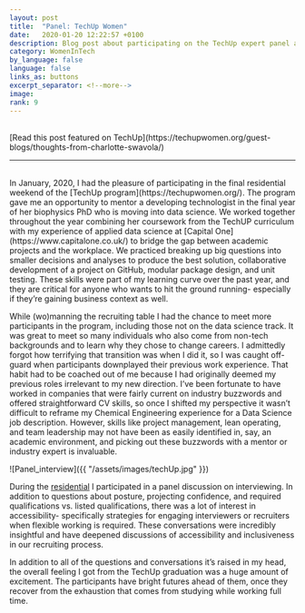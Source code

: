 ```yaml
---
layout: post
title:  "Panel: TechUp Women"
date:   2020-01-20 12:22:57 +0100
description: Blog post about participating on the TechUp expert panel and mentoring a future technologist
category: WomenInTech
by_language: false
language: false
links_as: buttons
excerpt_separator: <!--more-->
image:
rank: 9
---
```


<div id="nav" class="clearfix">
</div>
<br>
[Read this post featured on TechUp](https://techupwomen.org/guest-blogs/thoughts-from-charlotte-swavola/)


<hr class="style-thin">

<br>
In January, 2020, I had the pleasure of participating in the final residential weekend of the [TechUp program](https://techupwomen.org/). The program gave me an opportunity to mentor a developing technologist in the final year of her biophysics PhD who is moving into data science. We worked together throughout the year combining her coursework from the TechUP curriculum with my experience of applied data science at [Capital One](https://www.capitalone.co.uk/) to bridge the gap between academic projects and the workplace. We practiced breaking up big questions into smaller decisions and analyses to produce the best solution, collaborative development of a project on GitHub, modular package design, and unit testing. These skills were part of my learning curve over the past year, and they are critical for anyone who wants to hit the ground running- especially if they’re gaining business context as well.
<!--more-->


While (wo)manning the recruiting table I had the chance to meet more participants in the program, including those not on the data science track. It was great to meet so many individuals who also come from non-tech backgrounds and to learn why they chose to change careers. I admittedly forgot how terrifying that transition was when I did it, so I was caught off-guard when participants downplayed their previous work experience. That habit had to be coached out of me because I had originally deemed my previous roles irrelevant to my new direction. I’ve been fortunate to have worked in companies that were fairly current on industry buzzwords and offered straightforward CV skills, so once I shifted my perspective it wasn’t difficult to reframe my Chemical Engineering experience for a Data Science job description. However, skills like project management, lean operating, and team leadership may not have been as easily identified in, say, an academic environment, and picking out these buzzwords with a mentor or industry expert is invaluable.

![Panel_interview]({{ "/assets/images/techUp.jpg"  }})

During the [residential](https://techupwomen.org/residentials/techupwomen-this-is-just-the-beginning/) I participated in a panel discussion on interviewing. In addition to questions about posture, projecting confidence, and required qualifications vs. listed qualifications, there was a lot of interest in accessibility- specifically strategies for engaging interviewers or recruiters when flexible working is required. These conversations were incredibly insightful and have deepened discussions of accessibility and inclusiveness in our recruiting process.


In addition to all of the questions and conversations it’s raised in my head, the overall feeling I got from the TechUp graduation was a huge amount of excitement. The participants have bright futures ahead of them, once they recover from the exhaustion that comes from studying while working full time.   
